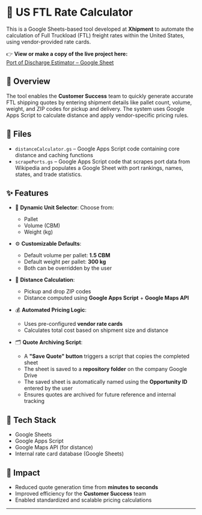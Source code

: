 # 🚛 US FTL Rate Calculator

This is a Google Sheets-based tool developed at **Xhipment** to automate the calculation of Full Truckload (FTL) freight rates within the United States, using vendor-provided rate cards.

👉 **View or make a copy of the live project here:**  
[Port of Discharge Estimator – Google Sheet](https://docs.google.com/spreadsheets/d/10_1qE0pMnhLjszeMOwGOySFXNiJ8njFLRWPW_WeS7Vs/edit?usp=sharing)

## 📌 Overview

The tool enables the **Customer Success** team to quickly generate accurate FTL shipping quotes by entering shipment details like pallet count, volume, weight, and ZIP codes for pickup and delivery. The system uses Google Apps Script to calculate distance and apply vendor-specific pricing rules.

## 📁 Files

- `distanceCalculator.gs` – Google Apps Script code containing core distance and caching functions
- `scrapePorts.gs` – Google Apps Script code that scrapes port data from Wikipedia and populates a Google Sheet with port rankings, names, states, and trade statistics.


## ✨ Features

- 🔽 **Dynamic Unit Selector**: Choose from:
  - Pallet
  - Volume (CBM)
  - Weight (kg)
  
- ⚙️ **Customizable Defaults**:
  - Default volume per pallet: **1.5 CBM**
  - Default weight per pallet: **300 kg**
  - Both can be overridden by the user

- 📍 **Distance Calculation**:
  - Pickup and drop ZIP codes
  - Distance computed using **Google Apps Script** + **Google Maps API**

- 💰 **Automated Pricing Logic**:
  - Uses pre-configured **vendor rate cards**
  - Calculates total cost based on shipment size and distance
    
- 🗂️ **Quote Archiving Script**:
  - A **"Save Quote" button** triggers a script that copies the completed sheet
  - The sheet is saved to a **repository folder** on the company Google Drive
  - The saved sheet is automatically named using the **Opportunity ID** entered by the user
  - Ensures quotes are archived for future reference and internal tracking
 

## 🧰 Tech Stack

- Google Sheets
- Google Apps Script
- Google Maps API (for distance)
- Internal rate card database (Google Sheets)


## 🎯 Impact

- Reduced quote generation time from **minutes to seconds**
- Improved efficiency for the **Customer Success** team
- Enabled standardized and scalable pricing calculations

---
